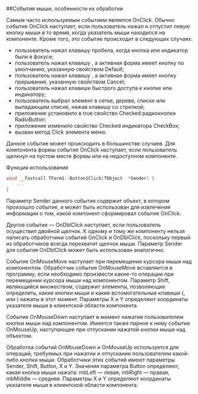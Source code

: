 ##События мыши, особенности их обработки

Самым часто используемым событием является OnClick. Обычно событие OnClick наступает, если пользователь нажал и отпустил левую кнопку мыши в то время, когда указатель мыши находился на компоненте. Кроме того, это событие происходит в следующих случаях:

-  пользователь нажал клавишу пробела, когда кнопка или индикатор были в фокусе;
-  пользователь нажал клавишу <Enter>, а активная форма имеет кнопку по умолчанию, указанную свойством Default;
-  пользователь нажал клавишу <Esc>, а активная форма имеет кнопку прерывания, указанную свойством Cancel;
-  пользователь нажал клавиши быстрого доступа к кнопке или индикатору;
-  пользователь выбрал элемент в сетке, дереве, списке или выпадающем списке, нажав клавишу со стрелкой;
-  приложение установило в true свойство Checked радиокнопки RadioButton:
-  приложение изменило свойство Checked индикатора CheckBox;
-  вызван метод Click элемента меню.
 
Данное событие может происходить в большинстве случаев. Для компонента формы событие OnClick наступает, если пользователь щелкнул на пустом месте формы или на недоступном компоненте.

Функция использования
```cpp
void __fastcall TForm1::Button1Click(TObject  *Sender) {
	...
}
```

Параметр Sender данного события содержит объект, в котором произошло событие, и может быть использован для извлечения информации о том, какой компонент сформировал событие OnClick.

Другое событие — OnDblClick наступает, если пользователь осуществил двойной щелчок. К одному и тому же компоненту нельзя написать обработчики событий OnClick и OnDblClick, поскольку первый из обработчиков всегда перехватит щелчок мыши. Параметр Sender для события OnDblClick может быть использован аналогично.

Событие OnMouseMove наступает при перемещении курсора мыши над компонентом. Обработчик события OnMouseMove вставляется в программу, если необходимо произвести какие-то операции при перемещении курсора мыши над компонентом. Параметр Shift, являющийся множеством, содержит элементы, позволяющие определить, какие кнопки мыши и какие вспомогательные клавиши (<Shift>, <Ctrl> или <Alt> ) нажаты в этот момент. Параметры X и Y определяют координаты указателя мыши в клиентской области компонента.

Событие OnMouseDown наступает в момент нажатия пользователем кнопки мыши над компонентом. Имеется также парное к нему событие OnMouseUp, наступающее при отпускании нажатой кнопки мыши над объектом.
 
Обработка событий OnMouseDown и OnMouseUp используется для операций, требуемых при нажатии и отпускании пользователем какой-либо кнопки мыши. Обработчики этих событий имеют параметры Sender, Shift, Button, X и Y. Значения параметра Button определяют, какая кнопка мыши нажата: mbLeft — левая, mbRight — правая, mbMiddle — средняя. Параметры X и Y определяют координаты указателя мыши в клиентской области компонента.